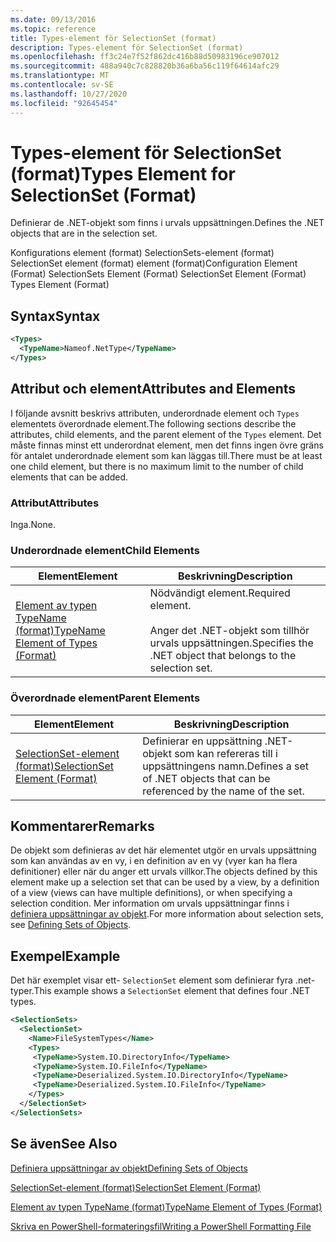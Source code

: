 ```yaml
---
ms.date: 09/13/2016
ms.topic: reference
title: Types-element för SelectionSet (format)
description: Types-element för SelectionSet (format)
ms.openlocfilehash: ff3c24e7f52f862dc416b88d50983196ce907012
ms.sourcegitcommit: 488a940c7c828820b36a6ba56c119f64614afc29
ms.translationtype: MT
ms.contentlocale: sv-SE
ms.lasthandoff: 10/27/2020
ms.locfileid: "92645454"
---
```

# <a name="types-element-for-selectionset-format"></a><span data-ttu-id="904ba-103">Types-element för SelectionSet (format)</span><span class="sxs-lookup"><span data-stu-id="904ba-103">Types Element for SelectionSet (Format)</span></span>

<span data-ttu-id="904ba-104">Definierar de .NET-objekt som finns i urvals uppsättningen.</span><span class="sxs-lookup"><span data-stu-id="904ba-104">Defines the .NET objects that are in the selection set.</span></span>

<span data-ttu-id="904ba-105">Konfigurations element (format) SelectionSets-element (format) SelectionSet element (format) element (format)</span><span class="sxs-lookup"><span data-stu-id="904ba-105">Configuration Element (Format) SelectionSets Element (Format) SelectionSet Element (Format) Types Element (Format)</span></span>

## <a name="syntax"></a><span data-ttu-id="904ba-106">Syntax</span><span class="sxs-lookup"><span data-stu-id="904ba-106">Syntax</span></span>

```xml
<Types>
  <TypeName>Nameof.NetType</TypeName>
</Types>

```

## <a name="attributes-and-elements"></a><span data-ttu-id="904ba-107">Attribut och element</span><span class="sxs-lookup"><span data-stu-id="904ba-107">Attributes and Elements</span></span>

<span data-ttu-id="904ba-108">I följande avsnitt beskrivs attributen, underordnade element och `Types` elementets överordnade element.</span><span class="sxs-lookup"><span data-stu-id="904ba-108">The following sections describe the attributes, child elements, and the parent element of the `Types` element.</span></span> <span data-ttu-id="904ba-109">Det måste finnas minst ett underordnat element, men det finns ingen övre gräns för antalet underordnade element som kan läggas till.</span><span class="sxs-lookup"><span data-stu-id="904ba-109">There must be at least one child element, but there is no maximum limit to the number of child elements that can be added.</span></span>

### <a name="attributes"></a><span data-ttu-id="904ba-110">Attribut</span><span class="sxs-lookup"><span data-stu-id="904ba-110">Attributes</span></span>

<span data-ttu-id="904ba-111">Inga.</span><span class="sxs-lookup"><span data-stu-id="904ba-111">None.</span></span>

### <a name="child-elements"></a><span data-ttu-id="904ba-112">Underordnade element</span><span class="sxs-lookup"><span data-stu-id="904ba-112">Child Elements</span></span>

|<span data-ttu-id="904ba-113">Element</span><span class="sxs-lookup"><span data-stu-id="904ba-113">Element</span></span>|<span data-ttu-id="904ba-114">Beskrivning</span><span class="sxs-lookup"><span data-stu-id="904ba-114">Description</span></span>|
|-------------|-----------------|
|[<span data-ttu-id="904ba-115">Element av typen TypeName (format)</span><span class="sxs-lookup"><span data-stu-id="904ba-115">TypeName Element of Types (Format)</span></span>](./typename-element-for-types-format.md)|<span data-ttu-id="904ba-116">Nödvändigt element.</span><span class="sxs-lookup"><span data-stu-id="904ba-116">Required element.</span></span><br /><br /> <span data-ttu-id="904ba-117">Anger det .NET-objekt som tillhör urvals uppsättningen.</span><span class="sxs-lookup"><span data-stu-id="904ba-117">Specifies the .NET object that belongs to the selection set.</span></span>|

### <a name="parent-elements"></a><span data-ttu-id="904ba-118">Överordnade element</span><span class="sxs-lookup"><span data-stu-id="904ba-118">Parent Elements</span></span>

|<span data-ttu-id="904ba-119">Element</span><span class="sxs-lookup"><span data-stu-id="904ba-119">Element</span></span>|<span data-ttu-id="904ba-120">Beskrivning</span><span class="sxs-lookup"><span data-stu-id="904ba-120">Description</span></span>|
|-------------|-----------------|
|[<span data-ttu-id="904ba-121">SelectionSet-element (format)</span><span class="sxs-lookup"><span data-stu-id="904ba-121">SelectionSet Element (Format)</span></span>](./selectionset-element-format.md)|<span data-ttu-id="904ba-122">Definierar en uppsättning .NET-objekt som kan refereras till i uppsättningens namn.</span><span class="sxs-lookup"><span data-stu-id="904ba-122">Defines a set of .NET objects that can be referenced by the name of the set.</span></span>|

## <a name="remarks"></a><span data-ttu-id="904ba-123">Kommentarer</span><span class="sxs-lookup"><span data-stu-id="904ba-123">Remarks</span></span>

<span data-ttu-id="904ba-124">De objekt som definieras av det här elementet utgör en urvals uppsättning som kan användas av en vy, i en definition av en vy (vyer kan ha flera definitioner) eller när du anger ett urvals villkor.</span><span class="sxs-lookup"><span data-stu-id="904ba-124">The objects defined by this element make up a selection set that can be used by a view, by a definition of a view (views can have multiple definitions), or when specifying a selection condition.</span></span>  <span data-ttu-id="904ba-125">Mer information om urvals uppsättningar finns i [definiera uppsättningar av objekt](./defining-selection-sets.md).</span><span class="sxs-lookup"><span data-stu-id="904ba-125">For more information about selection sets, see [Defining Sets of Objects](./defining-selection-sets.md).</span></span>

## <a name="example"></a><span data-ttu-id="904ba-126">Exempel</span><span class="sxs-lookup"><span data-stu-id="904ba-126">Example</span></span>

<span data-ttu-id="904ba-127">Det här exemplet visar ett- `SelectionSet` element som definierar fyra .net-typer.</span><span class="sxs-lookup"><span data-stu-id="904ba-127">This example shows a `SelectionSet` element that defines four .NET types.</span></span>

```xml
<SelectionSets>
  <SelectionSet>
    <Name>FileSystemTypes</Name>
    <Types>
     <TypeName>System.IO.DirectoryInfo</TypeName>
     <TypeName>System.IO.FileInfo</TypeName>
     <TypeName>Deserialized.System.IO.DirectoryInfo</TypeName>
     <TypeName>Deserialized.System.IO.FileInfo</TypeName>
    </Types>
  </SelectionSet>
</SelectionSets>
```

## <a name="see-also"></a><span data-ttu-id="904ba-128">Se även</span><span class="sxs-lookup"><span data-stu-id="904ba-128">See Also</span></span>

[<span data-ttu-id="904ba-129">Definiera uppsättningar av objekt</span><span class="sxs-lookup"><span data-stu-id="904ba-129">Defining Sets of Objects</span></span>](./defining-selection-sets.md)

[<span data-ttu-id="904ba-130">SelectionSet-element (format)</span><span class="sxs-lookup"><span data-stu-id="904ba-130">SelectionSet Element (Format)</span></span>](./selectionset-element-format.md)

[<span data-ttu-id="904ba-131">Element av typen TypeName (format)</span><span class="sxs-lookup"><span data-stu-id="904ba-131">TypeName Element of Types (Format)</span></span>](./typename-element-for-types-format.md)

[<span data-ttu-id="904ba-132">Skriva en PowerShell-formateringsfil</span><span class="sxs-lookup"><span data-stu-id="904ba-132">Writing a PowerShell Formatting File</span></span>](./writing-a-powershell-formatting-file.md)
